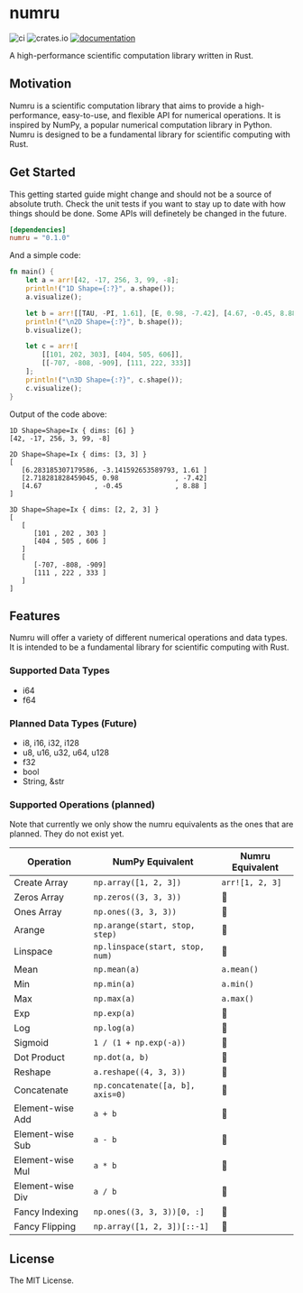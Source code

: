 # numru

![ci](https://img.shields.io/github/actions/workflow/status/mjovanc/numru/ci.yml?branch=main)
![crates.io](https://img.shields.io/crates/v/numru.svg)
[![documentation](https://img.shields.io/badge/docs-numru-blue?logo=rust)](https://docs.rs/numru/latest/)

A high-performance scientific computation library written in Rust.

## Motivation

Numru is a scientific computation library that aims to provide a high-performance, easy-to-use, and flexible API for numerical operations.
It is inspired by NumPy, a popular numerical computation library in Python. Numru is designed to be a fundamental library for scientific computing with Rust.

## Get Started

This getting started guide might change and should not be a source of absolute truth.
Check the unit tests if you want to stay up to date with how things should be done. Some APIs will definetely be changed in the future.

```toml
[dependencies]
numru = "0.1.0"
```

And a simple code:

```rust
fn main() {
    let a = arr![42, -17, 256, 3, 99, -8];
    println!("1D Shape={:?}", a.shape());
    a.visualize();

    let b = arr![[TAU, -PI, 1.61], [E, 0.98, -7.42], [4.67, -0.45, 8.88]];
    println!("\n2D Shape={:?}", b.shape());
    b.visualize();

    let c = arr![
        [[101, 202, 303], [404, 505, 606]],
        [[-707, -808, -909], [111, 222, 333]]
    ];
    println!("\n3D Shape={:?}", c.shape());
    c.visualize();
}
```

Output of the code above:

```shell
1D Shape=Shape=Ix { dims: [6] }
[42, -17, 256, 3, 99, -8]

2D Shape=Shape=Ix { dims: [3, 3] }
[
   [6.283185307179586, -3.141592653589793, 1.61 ]
   [2.718281828459045, 0.98              , -7.42]
   [4.67             , -0.45             , 8.88 ]
]

3D Shape=Shape=Ix { dims: [2, 2, 3] }
[
   [
      [101 , 202 , 303 ]
      [404 , 505 , 606 ]
   ]
   [
      [-707, -808, -909]
      [111 , 222 , 333 ]
   ]
]
```

## Features

Numru will offer a variety of different numerical operations and data types. It is intended to be a fundamental library for scientific computing with Rust.

### Supported Data Types

- i64
- f64

### Planned Data Types (Future)

- i8, i16, i32, i128
- u8, u16, u32, u64, u128
- f32
- bool
- String, &str

### Supported Operations (planned)

Note that currently we only show the numru equivalents as the ones that are planned. They do not exist yet.

| Operation            | NumPy Equivalent                     | Numru Equivalent             |
|----------------------|-------------------------------------|---------------------------------|
| Create Array         | `np.array([1, 2, 3])` | `arr![1, 2, 3]` |
| Zeros Array         | `np.zeros((3, 3, 3))`                  | 🚧            |
| Ones Array          | `np.ones((3, 3, 3))`                   | 🚧             |
| Arange             | `np.arange(start, stop, step)`      | 🚧 |
| Linspace           | `np.linspace(start, stop, num)`     | 🚧 |
| Mean               | `np.mean(a)`                        | `a.mean()`                 |
| Min                | `np.min(a)`                         | `a.min()`                   |
| Max                | `np.max(a)`                         | `a.max()`                   |
| Exp                | `np.exp(a)`                         | 🚧                   |
| Log                | `np.log(a)`                         | 🚧                   |
| Sigmoid            | `1 / (1 + np.exp(-a))`              | 🚧               |
| Dot Product        | `np.dot(a, b)`                      | 🚧                |
| Reshape           | `a.reshape((4, 3, 3))`                 | 🚧            |
| Concatenate        | `np.concatenate([a, b], axis=0)`     | 🚧 |
| Element-wise Add   | `a + b`                             | 🚧                         |
| Element-wise Sub   | `a - b`                             | 🚧                        |
| Element-wise Mul   | `a * b`                             | 🚧                         |
| Element-wise Div   | `a / b`                             | 🚧                        |
| Fancy Indexing     | `np.ones((3, 3, 3))[0, :]`             | 🚧         |
| Fancy Flipping     | `np.array([1, 2, 3])[::-1]`          | 🚧      |

## License

The MIT License.
